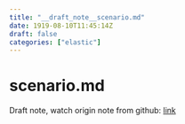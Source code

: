 ```yaml
---
title: "__draft_note__scenario.md"
date: 1919-08-10T11:45:14Z
draft: false
categories: ["elastic"]
---
```


# scenario.md

Draft note, watch origin note from github: [link](https://github.com/tinghaolai/just-random-note/blob/master/elastic/scenario.md)